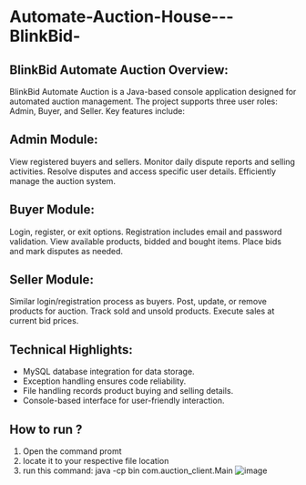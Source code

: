 # Automate-Auction-House---BlinkBid-

## BlinkBid Automate Auction Overview:

BlinkBid Automate Auction is a Java-based console application designed for automated auction management. The project supports three user roles: Admin, Buyer, and Seller. Key features include:

## Admin Module:
View registered buyers and sellers.
Monitor daily dispute reports and selling activities.
Resolve disputes and access specific user details.
Efficiently manage the auction system.
<br>
## Buyer Module:
Login, register, or exit options.
Registration includes email and password validation.
View available products, bidded and bought items.
Place bids and mark disputes as needed.
<br>
## Seller Module:
Similar login/registration process as buyers.
Post, update, or remove products for auction.
Track sold and unsold products.
Execute sales at current bid prices.
<br>
## Technical Highlights:
- MySQL database integration for data storage.
- Exception handling ensures code reliability.
- File handling records product buying and selling details.
- Console-based interface for user-friendly interaction.

## How to run ?
1. Open the command promt
2. locate it to your respective file location
3. run this command:  java -cp bin com.auction_client.Main
![image](https://github.com/nihar004/Automate-Auction-House---BlinkBid-/assets/153357208/e74413b0-a15d-4536-9aa9-333f78f2ecbb)

